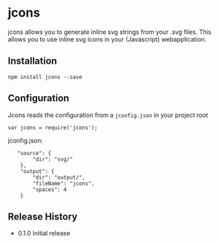 jcons
=========

jcons allows you to generate inline svg strings from your .svg files. This allows you to use inline svg icons in your (Javascript) webapplication.

## Installation

`npm install jcons --save`

## Configuration

Jcons reads the configuration from a `jconfig.json` in your project root

`var jcons = require('jcons');`

jconfig.json:
```
   "source": {
        "dir": "svg/"
    },
    "output": {
        "dir": "output/",
        "fileName": "jcons",
        "spaces": 4
    }
```

## Release History

* 0.1.0 Initial release
